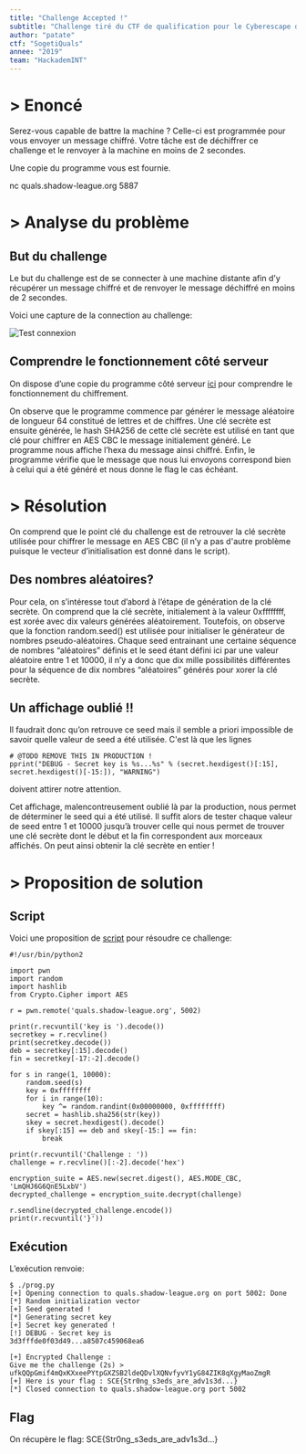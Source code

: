 ```yaml
---
title: "Challenge Accepted !"
subtitle: "Challenge tiré du CTF de qualification pour le Cyberescape de Sogeti"
author: "patate"
ctf: "SogetiQuals"
annee: "2019"
team: "HackademINT"
---
```


# > Enoncé

Serez-vous capable de battre la machine ? Celle-ci est programmée pour vous envoyer un message chiffré. Votre tâche est de déchiffrer ce challenge et le renvoyer à la machine en moins de 2 secondes.

Une copie du programme vous est fournie.

nc quals.shadow-league.org 5887




# > Analyse du problème


## But du challenge

Le but du challenge est de se connecter à une machine distante afin d’y récupérer un message chiffré et de renvoyer le message déchiffré en moins de 2 secondes.

Voici une capture de la connection au challenge:

![Test connexion](/assets/images/Challenge1.png)


## Comprendre le fonctionnement côté serveur

On dispose d’une copie du programme côté serveur [ici](/writeup-scripts/2018-2019/Sogeti/Challenge/challenge_debug.py) pour comprendre le fonctionnement du chiffrement.

On observe que le programme commence par générer le message aléatoire de longueur 64 constitué de lettres et de chiffres. Une clé secrète est ensuite générée, le hash SHA256 de cette clé secrète est utilisé en tant que clé pour chiffrer en AES CBC le message initialement généré. Le programme nous affiche l’hexa du message ainsi chiffré. Enfin, le programme vérifie que le message que nous lui envoyons correspond bien à celui qui a été généré et nous donne le flag le cas échéant.




# > Résolution

On comprend que le point clé du challenge est de retrouver la clé secrète utilisée pour chiffrer le message en AES CBC (il n’y a pas d'autre problème puisque le vecteur d’initialisation est donné dans le script).


## Des nombres aléatoires?

Pour cela, on s’intéresse tout d’abord à l’étape de génération de la clé secrète. On comprend que la clé secrète, initialement à la valeur 0xffffffff,  est xorée avec dix valeurs générées aléatoirement. Toutefois, on observe que la fonction random.seed() est utilisée pour initialiser le générateur de nombres pseudo-aléatoires. Chaque seed entrainant une certaine séquence de nombres “aléatoires” définis et le seed étant défini ici par une valeur aléatoire entre 1 et 10000, il n’y a donc que dix mille possibilités différentes pour la séquence de dix nombres “aléatoires” générés pour xorer la clé secrète.


## Un affichage oublié !!

Il faudrait donc qu’on retrouve ce seed mais il semble a priori impossible de savoir quelle valeur de seed a été utilisée. C'est là que les lignes
```
# @TODO REMOVE THIS IN PRODUCTION !
pprint("DEBUG - Secret key is %s...%s" % (secret.hexdigest()[:15], secret.hexdigest()[-15:]), "WARNING")
```
doivent attirer notre attention.

Cet affichage, malencontreusement oublié là par la production, nous permet de déterminer le seed qui a été utilisé. Il suffit alors de tester chaque valeur de seed entre 1 et 10000 jusqu’à trouver celle qui nous permet de trouver une clé secrète dont le début et la fin correspondent aux morceaux affichés. On peut ainsi obtenir la clé secrète en entier !




# > Proposition de solution


## Script

Voici une proposition de [script](/writeup-scripts/2018-2019/Sogeti/Challenge/challenge.py) pour résoudre ce challenge:
```
#!/usr/bin/python2

import pwn
import random
import hashlib
from Crypto.Cipher import AES

r = pwn.remote('quals.shadow-league.org', 5002)

print(r.recvuntil('key is ').decode())
secretkey = r.recvline()
print(secretkey.decode())
deb = secretkey[:15].decode()
fin = secretkey[-17:-2].decode()

for s in range(1, 10000):
    random.seed(s)
    key = 0xffffffff
    for i in range(10):
        key ^= random.randint(0x00000000, 0xffffffff)
    secret = hashlib.sha256(str(key))
    skey = secret.hexdigest().decode()
    if skey[:15] == deb and skey[-15:] == fin:
        break

print(r.recvuntil('Challenge : '))
challenge = r.recvline()[:-2].decode('hex')

encryption_suite = AES.new(secret.digest(), AES.MODE_CBC, 'LmQHJ6G6QnE5LxbV')
decrypted_challenge = encryption_suite.decrypt(challenge)

r.sendline(decrypted_challenge.encode())
print(r.recvuntil('}'))
```


## Exécution

L’exécution renvoie:
```
$ ./prog.py
[+] Opening connection to quals.shadow-league.org on port 5002: Done
[*] Random initialization vector
[+] Seed generated !
[*] Generating secret key
[+] Secret key generated !
[!] DEBUG - Secret key is
3d3fffde0f03d49...a8507c459068ea6

[+] Encrypted Challenge :
Give me the challenge (2s) > ufkQQpGmif4mQxKXxeePYtpGXZSB2ldeQDvlXQNvfyvY1yG84ZIK8qXgyMaoZmgR
[+] Here is your flag : SCE{Str0ng_s3eds_are_adv1s3d...}
[*] Closed connection to quals.shadow-league.org port 5002
```


## Flag

On récupère le flag: SCE{Str0ng_s3eds_are_adv1s3d...}
